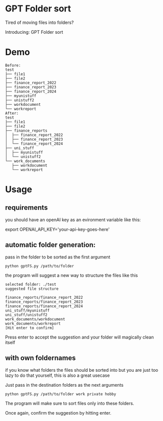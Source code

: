 # GPT Folder sort
Tired of moving files into folders?

Introducing: GPT Folder sort

# Demo
```
Before:
test
├── file1
├── file2
├── finance_report_2022
├── finance_report_2023
├── finance_report_2024
├── myunistuff
├── unistuff2
├── workdocument
└── workreport
After:
test
├── file1
├── file2
├── finance_reports
│  ├── finance_report_2022
│  ├── finance_report_2023
│  └── finance_report_2024
├── uni_stuff
│  ├── myunistuff
│  └── unistuff2
└── work_documents
   ├── workdocument
   └── workreport
```
# Usage
## requirements
you should have an openAI key as an evironment variable like this:

export OPENAI_API_KEY='your-api-key-goes-here'

## automatic folder generation:
pass in the folder to be sorted as the first argument

```python gptFS.py /path/to/folder```

the program will suggest a new way to structure the files like this
```
selected folder: ./test
suggested file structure

finance_reports/finance_report_2022
finance_reports/finance_report_2023
finance_reports/finance_report_2024
uni_stuff/myunistuff
uni_stuff/unistuff2
work_documents/workdocument
work_documents/workreport
[Hit enter to confirm]
```
Press enter to accept the suggestion and your folder will magically clean itself
## with own foldernames
if you know what folders the files should be sorted into but you are just too lazy to do that yourself, this is also a great usecase

Just pass in the destination folders as the next arguments

```python gptFS.py /path/to/folder work private hobby```

The program will make sure to sort files only into these folders.

Once again, confirm the suggestion by hitting enter.
